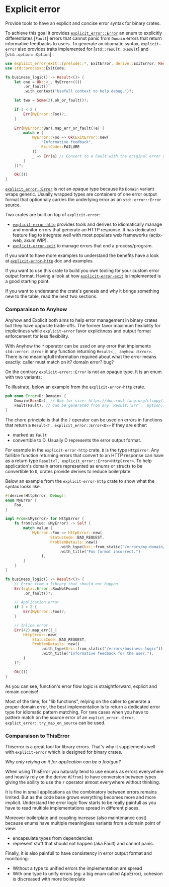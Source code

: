 Explicit error
==============

<!-- cargo-rdme start -->

Provide tools to have an explicit and concise error syntax for binary crates.

To achieve this goal it provides [`explicit_error::Error`](https://docs.rs/explicit-error/latest/explicit_error/error/enum.Error.html) an enum to explicitly differentiates
[`Fault`] errors that cannot panic from `Domain` errors that return informative feedbacks
to users. To generate an idiomatic syntax, `explicit-error` also provides traits implemented for [`std::result::Result`]
and [`std::option::Option`] .

```rust
use explicit_error_exit::{prelude::*, ExitError, derive::ExitError, Result, Fault};
use std::process::ExitCode;

fn business_logic() -> Result<()> {
    let one = Ok::<_, MyError>(())
        .or_fault()
        .with_context("Usefull context to help debug.")?;

    let two = Some(2).ok_or_fault()?;

    if 1 < 2 {
        Err(MyError::Foo)?;
    }
    
    Err(MyError::Bar).map_err_or_fault(|e| {
        match e {
            MyError::Foo => Ok(ExitError::new(
                "Informative feedback",
                ExitCode::FAILURE
            )),
            _ => Err(e) // Convert to a Fault with the original error as its std::error::Error source
        }
    })?;

    Ok(())
}
```

[`explicit_error::Error`](https://docs.rs/explicit-error/latest/explicit_error/error/enum.Error.html) is not an opaque type because its `Domain` variant wraps generic.
Usually wrapped types are containers of one error output format that optionnaly carries the underlying error as an `std::error::Error` source.

Two crates are built on top of `explicit-error`:
- [`explicit-error-http`](https://crates.io/crates/explicit-error-http) provides tools and derives to idiomatically manage and monitor errors that generate an HTTP response. It has dedicated feature flag to integrate well with most populars web frameworks (actix-web, axum WIP).
- [`explicit-error-exit`](https://crates.io/crates/explicit-error-exit) to manage errors that end a process/program.

If you want to have more examples to understand the benefits have a look at [`explicit-error-http`](https://crates.io/crates/explicit-error-http) doc and examples.

If you want to use this crate to build you own tooling for your custom error output format. Having a look at how [
`explicit-error-exit`](https://crates.io/crates/explicit-error-exit) is implemented is a good starting point.

If you want to understand the crate's genesis and why it brings something new to the table, read the next two sections.

### Comparaison to Anyhow

Anyhow and Explicit both aims to help error management in binary crates but they have opposite trade-offs.
The former favor maximum flexibility for implicitness while `explicit-error`
favor explicitness and output format enforcement for less flexibility.

With Anyhow the `?` operator can be used on any error that implements `std::error::Error` in any function
returning `Result<_, anyhow::Error>`. There is no meaningfull information required about what the error means
exactly: caller must match on it? domain error? bug?

On the contrary `explicit-error::Error` is not an opaque type. It is an enum with two variants:

To illustrate, below an example from the `explicit-error-http` crate.

```rust
pub enum Error<D: Domain> {
    Domain(Box<D>), // Box for size: https://doc.rust-lang.org/clippy/lint_configuration.html#large-error-threshold
    Fault(Fault), // Can be generated from any `Result::Err`, `Option::None` or out of the box
}
```

The chore principle is that the `?` operator can be used on errors in functions
that return a `Result<T, explicit_error::Error<D>>` if they are either:
- marked as `Fault`
- convertible to D. Usually D represents the error output format.

For example in the `explicit-error-http` crate, `D` is the type `HttpError`. Any faillible function
returning errors that convert to an HTTP response can have as a return type `Result<T, explicit_error::Error<HttpError>`.
To help application's domain errors represented as enums or structs to be convertible to `D`, crates provide derives to reduce boilerplate.

Below an example from the `explicit-error-http` crate to show what the syntax looks like.

```rust
#[derive(HttpError, Debug)]
enum MyError {
    Foo,
}

impl From<&MyError> for HttpError {
    fn from(value: &MyError) -> Self {
        match value {
            MyError::Foo => HttpError::new(
                    StatusCode::BAD_REQUEST,
                    ProblemDetails::new()
                        .with_type(Uri::from_static("/errors/my-domain/foo"))
                        .with_title("Foo format incorrect.")
                ),
        }
    }
}

fn business_logic() -> Result<()> {
    // Error from a library that should not happen
    Err(sqlx::Error::RowNotFound)
        .or_fault()?;

    // Application error
    if 1 > 2 {
        Err(MyError::Foo)?;
    }

    // Inline error
    Err(42).map_err(|_|
        HttpError::new(
            StatusCode::BAD_REQUEST,
            ProblemDetails::new()
                .with_type(Uri::from_static("/errors/business-logic"))
                .with_title("Informative feedback for the user."),
        )
    )?;

    Ok(())
}
```

As you can see, function's error flow logic is straightforward, explicit and remain concise!

Most of the time, for "lib functions", relying on the caller to generate a proper domain error,
the best implementation is to return a dedicated error type for idiomatic pattern matching.
For rare cases when you have to pattern match on the source error of an `explict_error::Error`,
`explict_error::try_map_on_source` can be used.

### Comparaison to ThisError

Thiserror is a great tool for library errors. That's why it supplements well with `explicit-error`
which is designed for binary crates.

_Why only relying on it for application can be a footgun?_

When using ThisError you naturally tend to use enums as errors everywhere and heavily rely on the derive `#[from]`
to have conversion between types giving the ability to use the `?` operator almost everywhere without thinking.

It is fine in small applications as the combinatory between errors remains limited. But as the code base grows
everything becomes more and more implicit. Understand the error logic flow starts to be really painfull as you
have to read multiple implementations spread in different places.

Moreover boilerplate and coupling increase (also maintenance cost) because enums have multiple meaningless variants
from a domain point of view:
- encapsulate types from dependencies
- represent stuff that should not happen (aka Fault) and cannot panic.

Finally, it is also painfull to have consistency in error output format and monitoring:
- Without a type to unified errors the implementation are spread
- With one type to unify errors (eg: a big enum called AppError), cohesion is discreased with more boilerplate

<!-- cargo-rdme end -->
